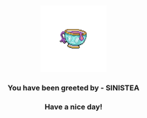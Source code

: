 <p align="center">
            <img src="https://raw.githubusercontent.com/PokeAPI/sprites/master/sprites/pokemon/854.png" width="150" height="150">
          </p>
          <h3 align="center">You have been greeted by - <b>SINISTEA</b></h3>
          <h3 align="center">Have a nice day!</h3>
